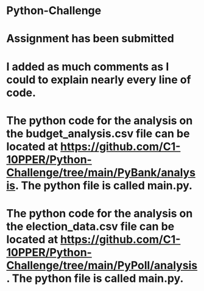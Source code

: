 # Python-Challenge
# Assignment has been submitted
# I added as much comments as I could to explain nearly every line of code. 
# The python code for the analysis on the budget_analysis.csv file can be located at https://github.com/C1-10PPER/Python-Challenge/tree/main/PyBank/analysis. The python file is called main.py. 
# The python code for the analysis on the election_data.csv file can be located at https://github.com/C1-10PPER/Python-Challenge/tree/main/PyPoll/analysis. The python file is called main.py. 
